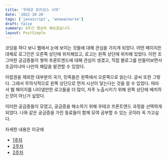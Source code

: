 ```yaml
---
title: '우테코 프리코스 시작'
date: '2022-10-26'
tags: ['javascript', 'woowacourse']
draft: false
summary: 4주간 열심히 해보겠습니다.
layout: PostSimple
---
```


코딩을 하다 보니 웹에서 눈에 보이는 것들에 대해 관심을 가지게 되었다. 어떤 페이지든 대체로 로그인은 오른쪽 상단에 위치해있고, 로고는 왼쪽 상단에 위치해 있었다. 이런 조그마한 궁금증들이 쌓여 프론트엔드에 대해 관심이 생겼고, 직접 블로그를 만들어보면서 조금이나마 나만의 해답을 발견할 수 있었다.

아랍권을 제외한 대부분의 국가, 민족들은 왼쪽에서 오른쪽으로 읽는다. 글씨 또한 그렇다. 그래서 무의식적으로 왼쪽 상단으로 먼저 시선이 닿는다는 것을 알 수 있었다. 따라서 웹 페이지를 나타낼만한 로고들을 더 많이, 자주 노출시키기 위해 왼쪽 상단에 배치하는것이 아닌가 싶었다.

이러한 궁금증들이 모였고, 궁금증을 해소하기 위해 우테코 프론트엔드 과정을 선택하게 되었다. 나와 같은 궁금증을 가진 동료들이 함께 모여 공부할 수 있는 곳이라 꼭 가고싶다.

자세한 내용은 이곳에

- [1주차](https://chanwoong1.github.io/blog/woowacourse/precourse_week1)
- [2주차](https://chanwoong1.github.io/blog/woowacourse/precourse_week2)
- [2주차](https://chanwoong1.github.io/blog/woowacourse/precourse_week3)
